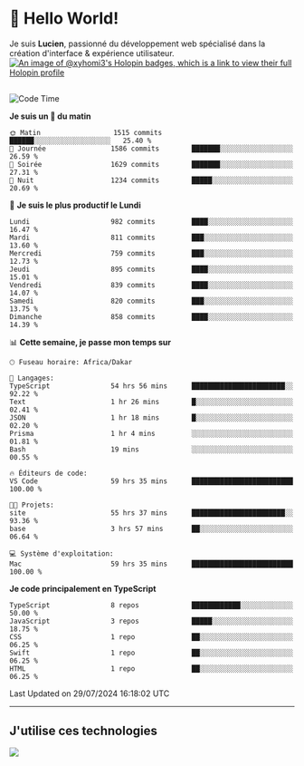 # 👋 Hello World!

Je suis **Lucien**, passionné du développement web spécialisé dans la création d'interface & expérience utilisateur.
[![An image of @xyhomi3's Holopin badges, which is a link to view their full Holopin profile](https://holopin.me/xyhomi3)](https://holopin.io/@xyhomi3)

##

<!--START_SECTION:waka-->
![Code Time](http://img.shields.io/badge/Code%20Time-1%2C631%20hrs%2014%20mins-blue)

**Je suis un 🐤 du matin** 

```text
🌞 Matin                  1515 commits        ██████░░░░░░░░░░░░░░░░░░░   25.40 % 
🌆 Journée                1586 commits        ███████░░░░░░░░░░░░░░░░░░   26.59 % 
🌃 Soirée                 1629 commits        ███████░░░░░░░░░░░░░░░░░░   27.31 % 
🌙 Nuit                   1234 commits        █████░░░░░░░░░░░░░░░░░░░░   20.69 % 
```
📅 **Je suis le plus productif le Lundi** 

```text
Lundi                    982 commits         ████░░░░░░░░░░░░░░░░░░░░░   16.47 % 
Mardi                    811 commits         ███░░░░░░░░░░░░░░░░░░░░░░   13.60 % 
Mercredi                 759 commits         ███░░░░░░░░░░░░░░░░░░░░░░   12.73 % 
Jeudi                    895 commits         ████░░░░░░░░░░░░░░░░░░░░░   15.01 % 
Vendredi                 839 commits         ████░░░░░░░░░░░░░░░░░░░░░   14.07 % 
Samedi                   820 commits         ███░░░░░░░░░░░░░░░░░░░░░░   13.75 % 
Dimanche                 858 commits         ████░░░░░░░░░░░░░░░░░░░░░   14.39 % 
```


📊 **Cette semaine, je passe mon temps sur** 

```text
🕑︎ Fuseau horaire: Africa/Dakar

💬 Langages: 
TypeScript               54 hrs 56 mins      ███████████████████████░░   92.22 % 
Text                     1 hr 26 mins        █░░░░░░░░░░░░░░░░░░░░░░░░   02.41 % 
JSON                     1 hr 18 mins        █░░░░░░░░░░░░░░░░░░░░░░░░   02.20 % 
Prisma                   1 hr 4 mins         ░░░░░░░░░░░░░░░░░░░░░░░░░   01.81 % 
Bash                     19 mins             ░░░░░░░░░░░░░░░░░░░░░░░░░   00.55 % 

🔥 Éditeurs de code: 
VS Code                  59 hrs 35 mins      █████████████████████████   100.00 % 

🐱‍💻 Projets: 
site                     55 hrs 37 mins      ███████████████████████░░   93.36 % 
base                     3 hrs 57 mins       ██░░░░░░░░░░░░░░░░░░░░░░░   06.64 % 

💻 Système d'exploitation: 
Mac                      59 hrs 35 mins      █████████████████████████   100.00 % 
```

**Je code principalement en TypeScript** 

```text
TypeScript               8 repos             ████████████░░░░░░░░░░░░░   50.00 % 
JavaScript               3 repos             █████░░░░░░░░░░░░░░░░░░░░   18.75 % 
CSS                      1 repo              ██░░░░░░░░░░░░░░░░░░░░░░░   06.25 % 
Swift                    1 repo              ██░░░░░░░░░░░░░░░░░░░░░░░   06.25 % 
HTML                     1 repo              ██░░░░░░░░░░░░░░░░░░░░░░░   06.25 % 
```




 Last Updated on 29/07/2024 16:18:02 UTC
<!--END_SECTION:waka-->
---

## J'utilise ces technologies

<p align="left">
  <a href="https://skillicons.dev">
    <img src="https://skillicons.dev/icons?i=ts,js,md,scss,tailwind,react,docker,express,astro,vite,nextjs,vercel,figma,ableton" />
  </a>
</p>

